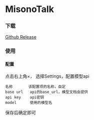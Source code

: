 # MisonoTalk

### 下载
 [Github Release](https://github.com/k96e/MisonoTalk/releases/download/publish/app-arm64-v8a-release.apk)

### 使用
#### 配置
 点击右上角×， 选择Settings，配置模型api
 ```
 名称       该配置项的名称，自定
 base url   api的base_url，模型文档会提供
 api key    api密钥
 model      使用的模型名
 ```
 保存后确定即可